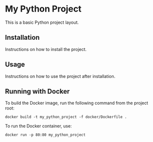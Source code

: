 # My Python Project

This is a basic Python project layout.

## Installation

Instructions on how to install the project.

## Usage

Instructions on how to use the project after installation.

## Running with Docker

To build the Docker image, run the following command from the project root:

```
docker build -t my_python_project -f docker/Dockerfile .
```

To run the Docker container, use:

```
docker run -p 80:80 my_python_project
```